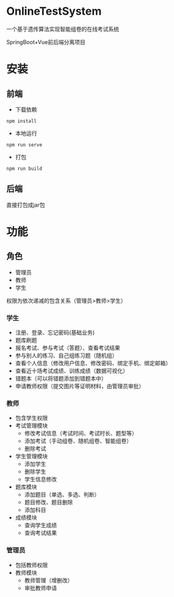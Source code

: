 # OnlineTestSystem
一个基于遗传算法实现智能组卷的在线考试系统

SpringBoot+Vue前后端分离项目

# 安装

## 前端

- 下载依赖
```shell
npm install
```
- 本地运行
```shell
npm run serve
```
- 打包
```shell
npm run build
```
## 后端

直接打包成jar包

# 功能

## 角色

- 管理员
- 教师
- 学生

权限为依次递减的包含关系（管理员>教师>学生）

### 学生
- 注册、登录、忘记密码(基础业务)
- 题库刷题
- 报名考试、参与考试（答题）、查看考试结果
- 参与别人的练习、自己组练习题（随机组）
- 查看个人信息（修改用户信息、修改密码、绑定手机、绑定邮箱）
- 查看近十场考试成绩、训练成绩（数据可视化）
- 错题本（可以将错题添加到错题本中）
- 申请教师权限（提交图片等证明材料，由管理员审批）

### 教师
- 包含学生权限
- 考试管理模块
  - 修改考试信息（考试时间、考试时长、题型等）
  - 添加考试（手动组卷、随机组卷、智能组卷）
  - 删除考试
- 学生管理模块
  - 添加学生
  - 删除学生
  - 学生信息修改
- 题库模块
  - 添加题目（单选、多选、判断）
  - 题目修改、题目删除
  - 添加科目
- 成绩模块
  - 查询学生成绩
  - 查询考试结果
### 管理员
- 包括教师权限
- 教师模块
  - 教师管理（增删改）
  - 审批教师申请
